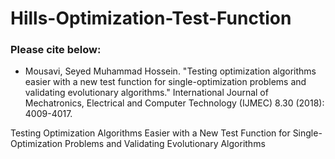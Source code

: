 # Hills-Optimization-Test-Function

### Please cite below:
- Mousavi, Seyed Muhammad Hossein. "Testing optimization algorithms easier with a new test function for single-optimization problems and validating evolutionary algorithms." International Journal of Mechatronics, Electrical and Computer Technology (IJMEC) 8.30 (2018): 4009-4017.

Testing Optimization Algorithms Easier with a New Test Function for Single-Optimization Problems and Validating Evolutionary Algorithms
